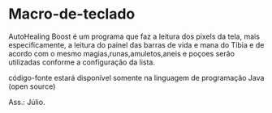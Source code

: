 # Macro-de-teclado


AutoHealing Boost é um programa que faz a leitura dos pixels da tela, mais especificamente, a leitura do painel das barras de vida
e mana do Tibia e de acordo com o mesmo magias,runas,amuletos,aneis e poçoes serão utilizadas conforme a configuração da lista.


código-fonte estará disponível somente na linguagem de programação Java (open source)

Ass.: Júlio.
